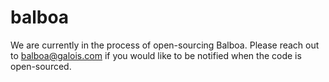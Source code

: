 # balboa

We are currently in the process of open-sourcing Balboa. Please reach out to balboa@galois.com if you would like to be notified when the code is open-sourced.
